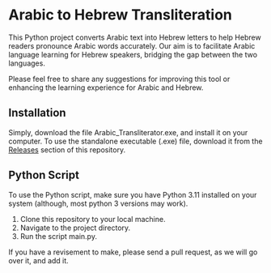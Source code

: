 # Arabic to Hebrew Transliteration

This Python project converts Arabic text into Hebrew letters to help Hebrew readers pronounce Arabic words accurately.
Our aim is to facilitate Arabic language learning for Hebrew speakers, bridging the gap between the two languages.

Please feel free to share any suggestions for improving this tool or enhancing the learning experience for Arabic and Hebrew.

## Installation

Simply, download the file Arabic_Transliterator.exe, and install it on your computer.
To use the standalone executable (.exe) file, download it from the [Releases](https://github.com/your_username/arabic-to-hebrew-transcription/releases) section of this repository.

## Python Script

To use the Python script, make sure you have Python 3.11 installed on your system (although, most python 3 versions may work).
1. Clone this repository to your local machine.
2. Navigate to the project directory.
3. Run the script main.py.

If you have a revisement to make, please send a pull request, as we will go over it, and add it.


